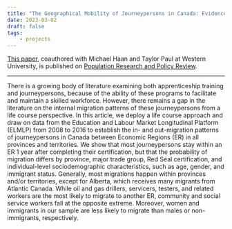 ```yaml
---
title: "The Geographical Mobility of Journeypersons in Canada: Evidence from Administrative Data"
date: 2023-03-02
draft: false
tags:
    - projects
---
```


[This paper](https://link.springer.com/article/10.1007/s11113-023-09748-4), coauthored with Michael Haan and Taylor Paul at Western University, is published on [Population Research and Policy Review](https://www.springer.com/journal/11113).

---

There is a growing body of literature examining both apprenticeship training and journeypersons, because of the ability of these programs to facilitate and maintain a skilled workforce. However, there remains a gap in the literature on the internal migration patterns of these journeypersons from a life course perspective. In this article, we deploy a life course approach and draw on data from the Education and Labour Market Longitudinal Platform (ELMLP) from 2008 to 2016 to establish the in- and out-migration patterns of journeypersons in Canada between Economic Regions (ER) in all provinces and territories. We show that most journeypersons stay within an ER 1 year after completing their certification, but that the probability of migration differs by province, major trade group, Red Seal certification, and individual-level sociodemographic characteristics, such as age, gender, and immigrant status. Generally, most migrations happen within provinces and/or territories, except for Alberta, which receives many migrants from Atlantic Canada. While oil and gas drillers, servicers, testers, and related workers are the most likely to migrate to another ER, community and social service workers fall at the opposite extreme. Moreover, women and immigrants in our sample are less likely to migrate than males or non-immigrants, respectively.
